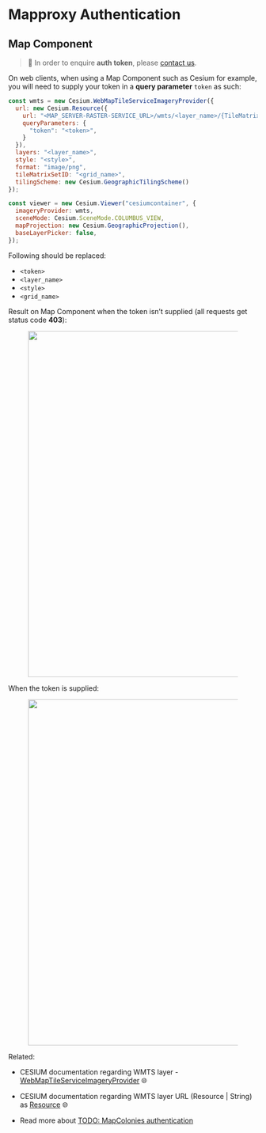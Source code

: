 # Mapproxy Authentication

## Map Component <!-- {docsify-ignore} -->

> :information_desk_person: In order to enquire **auth token**, please [contact us](/classified/contact_us.md).

On web clients, when using a Map Component such as Cesium for example, you will need to supply your token in a **query parameter** `token` as such:

```javascript
const wmts = new Cesium.WebMapTileServiceImageryProvider({
  url: new Cesium.Resource({
    url: "<MAP_SERVER-RASTER-SERVICE_URL>/wmts/<layer_name>/{TileMatrixSet}/{TileMatrix}/{TileCol}/{TileRow}.png",
    queryParameters: {
      "token": "<token>",
    }
  }),
  layers: "<layer_name>",
  style: "<style>",
  format: "image/png",
  tileMatrixSetID: "<grid_name>",
  tilingScheme: new Cesium.GeographicTilingScheme()
});

const viewer = new Cesium.Viewer("cesiumcontainer", {
  imageryProvider: wmts,
  sceneMode: Cesium.SceneMode.COLUMBUS_VIEW,
  mapProjection: new Cesium.GeographicProjection(),
  baseLayerPicker: false,
});
```
Following should be replaced:
- `<token>`
- `<layer_name>`
- `<style>`
- `<grid_name>`

Result on Map Component when the token isn’t supplied (all requests get status code **403**):
<figure>
    <img src="./assets/images/mapproxy_cesium_no_token.png" width=700>
</figure>

When the token is supplied:
<figure>
    <img src="./assets/images/mapproxy_cesium_with_token.png" width=700>
</figure>

Related: <br/>
- CESIUM documentation regarding WMTS layer - [WebMapTileServiceImageryProvider](https://cesium.com/learn/cesiumjs/ref-doc/WebMapTileServiceImageryProvider.html?classFilter=We) :globe_with_meridians:

- CESIUM documentation regarding WMTS layer URL (Resource | String) as [Resource](https://cesium.com/learn/cesiumjs/ref-doc/Resource.html) :globe_with_meridians:

- Read more about [TODO: MapColonies authentication](LINK) 